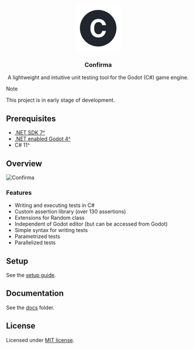 <div align="center">
 <img height=128 src="./addons/confirma/docs/resources/icon.svg" alt="Confirma icon" />
 <h3>Confirma</h1>
 <p>A lightweight and intuitive unit testing tool for the Godot (C#) game engine.</p>
</div>

> [!NOTE]
> This project is in early stage of development.

## Prerequisites

- [.NET SDK 7^](https://dotnet.microsoft.com/en-us/download)
- [.NET enabled Godot 4^](https://godotengine.org/download)
- C# 11^

## Overview

![Confirma](https://github.com/user-attachments/assets/fdddfa06-4d0b-4d01-9233-d92c491bfc98)

### Features

- Writing and executing tests in C#
- Custom assertion library (over 130 assertions)
- Extensions for Random class
- Independent of Godot editor (but can be accessed from Godot)
- Simple syntax for writing tests
- Parametrized tests
- Parallelized tests

## Setup

See the [setup guide](./addons/confirma/docs/SETUP.md).

## Documentation

See the [docs](./addons/confirma/docs/) folder.

## License

Licensed under [MIT license](./LICENSE).
